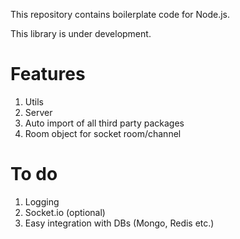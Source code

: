 This repository contains boilerplate code for Node.js.

This library is under development.

# Features
1. Utils
2. Server
3. Auto import of all third party packages
4. Room object for socket room/channel

# To do
1. Logging
2. Socket.io (optional)
3. Easy integration with DBs (Mongo, Redis etc.)
